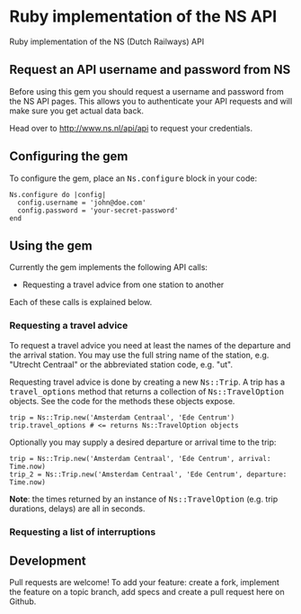 Ruby implementation of the NS API
=================================

Ruby implementation of the NS (Dutch Railways) API

## Request an API username and password from NS

Before using this gem you should request a username and password from the
NS API pages. This allows you to authenticate your API requests and will
make sure you get actual data back.

Head over to http://www.ns.nl/api/api to request your credentials.

## Configuring the gem

To configure the gem, place an <tt>Ns.configure</tt> block in your code:

```
Ns.configure do |config|
  config.username = 'john@doe.com'
  config.password = 'your-secret-password'
end
```

## Using the gem

Currently the gem implements the following API calls:

- Requesting a travel advice from one station to another

Each of these calls is explained below.

### Requesting a travel advice

To request a travel advice you need at least the names of the departure and
the arrival station. You may use the full string name of the station, e.g.
"Utrecht Centraal" or the abbreviated station code, e.g. "ut".

Requesting travel advice is done by creating a new <tt>Ns::Trip</tt>. A
trip has a <tt>travel_options</tt> method that returns a collection of
<tt>Ns::TravelOption</tt> objects. See the code for the methods these objects
expose.

```
trip = Ns::Trip.new('Amsterdam Centraal', 'Ede Centrum')
trip.travel_options # <= returns Ns::TravelOption objects
```

Optionally you may supply a desired departure or arrival time to the trip:

```
trip = Ns::Trip.new('Amsterdam Centraal', 'Ede Centrum', arrival: Time.now)
trip_2 = Ns::Trip.new('Amsterdam Centraal', 'Ede Centrum', departure: Time.now)
```

**Note**: the times returned by an instance of <tt>Ns::TravelOption</tt> (e.g.
trip durations, delays) are all in seconds.

### Requesting a list of interruptions



## Development

Pull requests are welcome! To add your feature: create a fork, implement the
feature on a topic branch, add specs and create a pull request here on Github.
